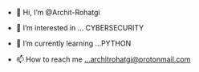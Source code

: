 - 👋 Hi, I’m @Archit-Rohatgi
- 👀 I’m interested in ... CYBERSECURITY
- 🌱 I’m currently learning ...PYTHON

- 📫 How to reach me ...architrohatgi@protonmail.com

<!---
Archit-Rohatgi/Archit-Rohatgi is a ✨ special ✨ repository because its `README.md` (this file) appears on your GitHub profile.
You can click the Preview link to take a look at your changes.
--->
